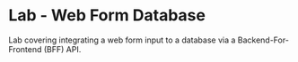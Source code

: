 # Lab - Web Form Database

Lab covering integrating a web form input to a database via a Backend-For-Frontend (BFF) API.
